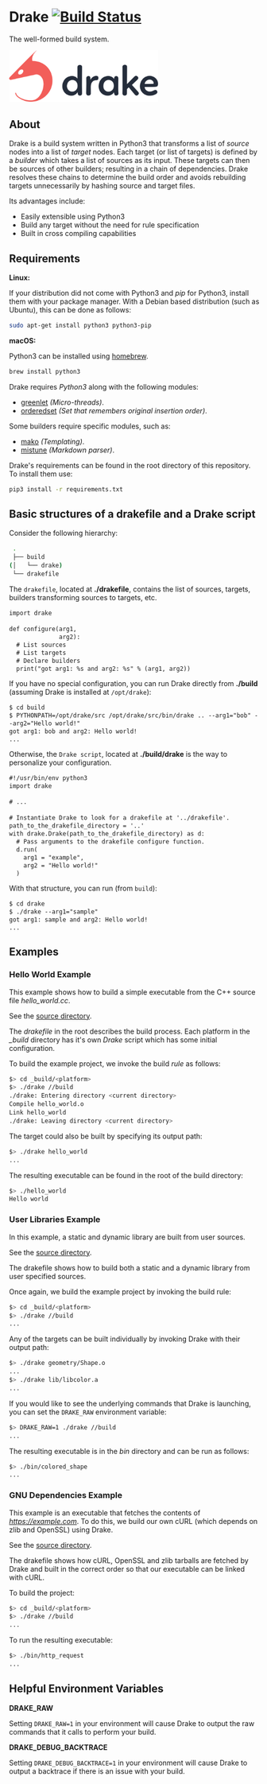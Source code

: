 # Drake [![Build Status](https://travis-ci.org/Dimrok/drake.svg?branch=master)](https://travis-ci.org/Dimrok/drake)

The well-formed build system.

<img src="docs/static_files/drake_logotype@2x.png" alt="Logo - Drake" title="Drake logotype" width="300" style="max-width:300px;">

## About

Drake is a build system written in Python3 that transforms a list of *source* nodes into a list of *target* nodes. Each target (or list of targets) is defined by a *builder* which takes a list of sources as its input. These targets can then be sources of other builders; resulting in a chain of dependencies. Drake resolves these chains to determine the build order and avoids rebuilding targets unnecessarily by hashing source and target files.

Its advantages include:
- Easily extensible using Python3
- Build any target without the need for rule specification
- Built in cross compiling capabilities

## Requirements

**Linux:**

If your distribution did not come with Python3 and *pip* for Python3, install them with your package manager. With a Debian based distribution (such as Ubuntu), this can be done as follows:
```bash
sudo apt-get install python3 python3-pip
```

**macOS:**

Python3 can be installed using [homebrew](http://brew.sh).
```bash
brew install python3
```

Drake requires *Python3* along with the following modules:
- [greenlet](https://pypi.python.org/pypi/greenlet) *(Micro-threads)*.
- [orderedset](https://pypi.python.org/pypi/orderedset) *(Set that remembers original insertion order)*.

Some builders require specific modules, such as:
- [mako](https://pypi.python.org/pypi/Mako) *(Templating)*.
- [mistune](https://pypi.python.org/pypi/mistune) *(Markdown parser)*.

Drake's requirements can be found in the root directory of this repository. To install them use:

```bash
pip3 install -r requirements.txt
```

## Basic structures of a drakefile and a Drake script

Consider the following hierarchy:
```bash
 .
 ├── build
(│   └── drake)
 └── drakefile
```

The `drakefile`, located at **./drakefile**, contains the list of sources, targets, builders transforming sources to targets, etc.

```python3
import drake

def configure(arg1,
              arg2):
  # List sources
  # List targets
  # Declare builders
  print("got arg1: %s and arg2: %s" % (arg1, arg2))
```

If you have no special configuration, you can run Drake directly from **./build** (assuming Drake is installed at `/opt/drake`):
```
$ cd build
$ PYTHONPATH=/opt/drake/src /opt/drake/src/bin/drake .. --arg1="bob" --arg2="Hello world!"
got arg1: bob and arg2: Hello world!
...
```

Otherwise, the `Drake script`, located at **./build/drake** is the way to personalize your configuration.
```python3
#!/usr/bin/env python3
import drake

# ...

# Instantiate Drake to look for a drakefile at '../drakefile'.
path_to_the_drakefile_directory = '..'
with drake.Drake(path_to_the_drakefile_directory) as d:
  # Pass arguments to the drakefile configure function.
  d.run(
    arg1 = "example",
    arg2 = "Hello world!"
  )
```

With that structure, you can run (from `build`):
```
$ cd drake
$ ./drake --arg1="sample"
got arg1: sample and arg2: Hello world!
...
```

## Examples

### Hello World Example

This example shows how to build a simple executable from the C++ source file *hello_world.cc*.

See the [source directory](examples/hello_world).

The *drakefile* in the root describes the build process. Each platform in the *_build* directory has it's own *Drake* script which has some initial configuration.

To build the example project, we invoke the build *rule* as follows:
```bash
$> cd _build/<platform>
$> ./drake //build
./drake: Entering directory <current directory>
Compile hello_world.o
Link hello_world
./drake: Leaving directory <current directory>
```

The target could also be built by specifying its output path:
```bash
$> ./drake hello_world
...
```

The resulting executable can be found in the root of the build directory:
```bash
$> ./hello_world
Hello world
```

### User Libraries Example

In this example, a static and dynamic library are built from user sources.

See the [source directory](examples/user_libraries).

The drakefile shows how to build both a static and a dynamic library from user specified sources.

Once again, we build the example project by invoking the build rule:
```bash
$> cd _build/<platform>
$> ./drake //build
...
```

Any of the targets can be built individually by invoking Drake with their output path:
```bash
$> ./drake geometry/Shape.o
...
$> ./drake lib/libcolor.a
...
```

If you would like to see the underlying commands that Drake is launching, you can set the `DRAKE_RAW` environment variable:

```bash
$> DRAKE_RAW=1 ./drake //build
...
```

The resulting executable is in the *bin* directory and can be run as follows:
```bash
$> ./bin/colored_shape
...
```

### GNU Dependencies Example

This example is an executable that fetches the contents of *https://example.com*. To do this, we build our own cURL (which depends on zlib and OpenSSL) using Drake.

See the [source directory](examples/gnu_builder).

The drakefile shows how cURL, OpenSSL and zlib tarballs are fetched by Drake and built in the correct order so that our executable can be linked with cURL.

To build the project:
```bash
$> cd _build/<platform>
$> ./drake //build
...
```

To run the resulting executable:
```bash
$> ./bin/http_request
...
```

## Helpful Environment Variables

**DRAKE_RAW**

Setting `DRAKE_RAW=1` in your environment will cause Drake to output the raw commands that it calls to perform your build.

**DRAKE_DEBUG_BACKTRACE**

Setting `DRAKE_DEBUG_BACKTRACE=1` in your environment will cause Drake to output a backtrace if there is an issue with your build.
